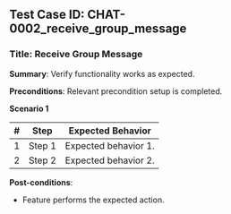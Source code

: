 ## Test Case ID: CHAT-0002_receive_group_message
### Title: Receive Group Message
**Summary**: Verify functionality works as expected.

**Preconditions**: Relevant precondition setup is completed.

**Scenario 1**

| # | Step | Expected Behavior |
|---|------|--------------------|
| 1 | Step 1 | Expected behavior 1. |
| 2 | Step 2 | Expected behavior 2. |


**Post-conditions**:
- Feature performs the expected action.
